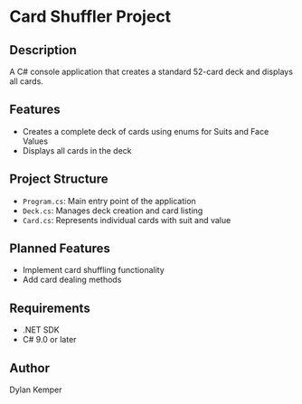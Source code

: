 # Card Shuffler Project

## Description
A C# console application that creates a standard 52-card deck and displays all cards.

## Features
- Creates a complete deck of cards using enums for Suits and Face Values
- Displays all cards in the deck

## Project Structure
- `Program.cs`: Main entry point of the application
- `Deck.cs`: Manages deck creation and card listing
- `Card.cs`: Represents individual cards with suit and value

## Planned Features
- Implement card shuffling functionality
- Add card dealing methods

## Requirements
- .NET SDK
- C# 9.0 or later

## Author
Dylan Kemper
